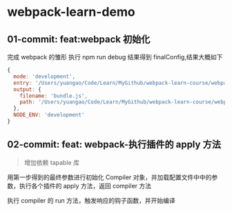 # webpack-learn-demo

## 01-commit: feat:webpack 初始化

完成 webpack 的雏形
执行 npm run debug 结果得到 finalConfig,结果大概如下

```js
{
  mode: 'development',
  entry: '/Users/yuangao/Code/Learn/MyGithub/webpack-learn-course/webpack-learn-demo/src/index.js',
  output: {
    filename: 'bundle.js',
    path: '/Users/yuangao/Code/Learn/MyGithub/webpack-learn-course/webpack-learn-demo/dist'
  },
  NODE_ENV: 'development'
}
```

## 02-commit: feat: webpack-执行插件的 apply 方法

> 增加依赖 tapable 库

用第一步得到的最终参数进行初始化 Compiler 对象，并加载配置文件中中的参数，执行各个插件的 apply 方法，返回 compiler 方法

执行 compiler 的 run 方法，触发响应的钩子函数，并开始编译
